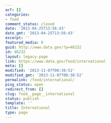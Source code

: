 ```yaml
---
acf: []
categories:
- food
comment_status: closed
date: '2013-04-25T13:56:43'
date_gmt: '2013-04-25T13:56:43'
excerpt: ''
featured_media: 0
guid: http://www.data.gov/?p=46232
id: 46232
layout: legacy-page
link: https://www.data.gov/food/international
meta: []
modified: '2013-11-07T00:38:52'
modified_gmt: '2013-11-07T00:38:52'
permalink: /food/international/
ping_status: open
redirect_from: []
slug: food__page__international
status: publish
template: ''
title: International
type: page
---
```


